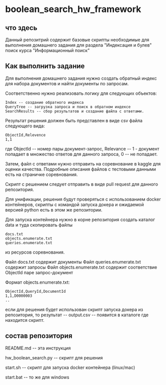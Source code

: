 # boolean_search_hw_framework

## что здесь
Данный репозитрий содержит базовые скрипты необходимые для выполнения домашнего задания для раздела "Индексация и булев" поиск курса "Информационный поиск"

## Как выполнить задание
Для выполнения домашнего задания нужно создать обратный индекс для набора документов и найти документы по запросам.

Соответственно нужно реализовать логику для следующих объектов:
```
Index -- создание обратного индекса
QueryTree -- загрузка запроса и поиск в обратном индексе
SearchResults -- сбор результатов и создание файла с ответами.
```
Результат решения должен быть представлен в виде csv файла следующего вида:

```
ObjectId,Relevence
1,1
```
где ObjectId -- номер пары документ-запрос, Relevance -- 1 - документ попадает в множество ответов для данного запроса, 0 -- не попадает.

Затем, файл с ответами нужно отправить на соревнование в kaggle для оценки качества.
Подробные описания файлов с тестовыми данными есть на страничке соревнования.

Скрипт с решением следует отправить в виде pull request для данного репозитория.

Для унификации, решения будут проверяться с использованием docker контейнеров, скрипты с командой запуска докера и ожидаемой версией python есть в этом же репозитории.

Для запуска контейнера нужно в корне репозитория создать каталог data и туда скопировать файлы
```
docs.txt
objects.enumerate.txt
queries.enumerate.txt
```
из ресурсов соревнования.

Файл docs.txt содержит документы
Файл queries.enumerate.txt содержит запросы
Файл objects.enumerate.txt содержит соответствие ObjectId паре запрос-документ

Формат objects.enumerate.txt:

```
ObjectId,QueryId,DocumentId
1,1,D0000003
..
```

если для решения будет использован скрипт запуска докера из репозитория, то результат -- output.csv -- появится в каталоге где находится скрипт.

## состав репозитория

README.md -- эта инструкция

hw_boolean_search.py -- скрипт для решения

start.sh -- скрипт для запуска docker контейнера (linux/mac)

start.bat -- то же для windows
